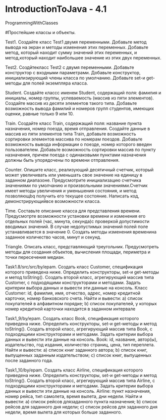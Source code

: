 # IntroductionToJava - 4.1
ProgrammingWithClasses

#Простейшие классы и объекты.

Test1. Создайте класс Test1 двумя переменными. Добавьте метод вывода на экран и методы изменения этих переменных. Добавьте метод, который находит сумму значений этих переменных, и метод,который находит наибольшее значение из этих двух переменных.

Test2. Создйтекласс Test2 c двумя переменными. Добавьте конструктор с входными параметрами. Добавьте конструктор, инициализирующий члены класса по умолчанию. Добавьте set-и get-методы для полей экземпляра класса.

Student. Создайте классс именем Student, содержащий поля: фамилия и инициалы, номер группы, успеваемость (массив из пяти элементов). Создайте массив из десяти элементов такого типа. Добавьте возможность вывода фамилий и номеров групп студентов, имеющих оценки, равные только 9 или 10.

Train. Создайте класс Train, содержащий поля: название пункта назначения, номер поезда, время отправления. Создайте данные в массив из пяти элементов типа Train, добавьте возможность сортировки элементов массива по номерам поездов. Добавьте возможность вывода информации о поезде, номер которого введен пользователем. Добавьте возможность сортировки массив по пункту назначения, причем поезда с одинаковыми пунктами назначения должны быть упорядочены по времени отправления.

Counter. Опишите класс, реализующий десятичный счетчик, который может увеличивать или уменьшать свое значение на единицу в заданном диапазоне. Предусмотрите инициализацию счетчика значениями по умолчанию и произвольными значениями.Счетчик имеет методы увеличения и уменьшения состояния, и метод позволяющbq получить его текущее состояние. Написать код, демонстрирующийвсе возможности класса.

Time. Составьте описание класса для представления времени. Предусмотрте возможности установки времени и изменения его отдельных полей (час, минута, секунда)с проверкой допустимости вводимых значений. В случае недопустимых значений полей поле устанавливается в значение 0. Создать методы изменения временина заданное количество часов, минут и секунд.

Triangle. Описать класс, представляющий треугольник. Предусмотреть методы для создания объектов, вычисления площади, периметра и точки пересечения медиан.

Task1.8/src/src/by/epam. Создать класс Customer, спецификация которого приведена ниже. Определить конструкторы, set-и get-методы и метод toString(). Создать второй класс, агрегирующий массив типа Customer, с подходящими конструкторами и методами. Задать критерии выбора данных и вывести эти данные на консоль. Класс Customer: id, фамилия, имя, отчество, адрес, номер кредитной карточки, номер банковского счета. Найти и вывести: a) список покупателей в алфавитном порядке; b) список покупателей, у которых номер кредитной карточки находится в заданном интервале

Task1_9/by/epam. Создать класс Book, спецификация которого приведена ниже. Определить конструкторы, set-и get-методы и метод toString(). Создать второй класс, агрегирующий массив типа Book, с подходящими конструкторами и методами. Задать критерии выбора данных и вывести эти данные на консоль. Book: id, название, автор(ы), издательство, год издания, количество страниц, цена, тип переплета. Найти и вывести: a) список книг заданного автора; b) список книг, выпущенных заданным издательством; c) список книг, выпущенных после заданного года.

Task1_10/by/epam. Создать класс Airline, спецификация которого приведена ниже. Определить конструкторы, set-и get-методы и метод toString(). Создать второй класс, агрегирующий массив типа Airline, с подходящими конструкторами и методами. Задать критерии выбора данных и вывести эти данные на консоль. Airline: пункт назначения, номер рейса, тип самолета, время вылета, дни недели. Найти и вывести: a) список рейсов длязаданного пункта назначения; b) список рейсов для заданного дня недели; c) список рейсов для заданного дня недели, время вылета для которых больше заданного.
